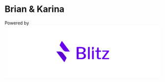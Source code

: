 # Brian & Karina

Powered by [![Blitz.js](https://raw.githubusercontent.com/blitz-js/art/master/github-cover-photo.png)](https://blitzjs.com)

